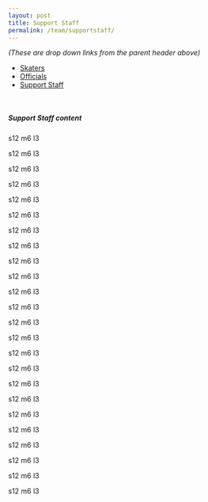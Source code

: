 ```yaml
---
layout: post
title: Support Staff
permalink: /team/supportstaff/
---
```


_(These are drop down links from the parent header above)_

<nav>
  <div class="nav-wrapper">
    <ul id="nav-mobile" class="left hide-on-med-and-down">
      <li><a href="/team/skaters/">Skaters</a></li>
      <li><a href="/team/officials/">Officials</a></li>
      <li class="active"><a href="/team/supportstaff/">Support Staff</a></li>
    </ul>
  </div>
</nav>

<div class="divider" style="margin: 50px 0 35px 0;"></div>

##### Support Staff content

<div class="row">
    <div class="col s12 m4 l2"><p>s12 m6 l3</p></div>
    <div class="col s12 m4 l2"><p>s12 m6 l3</p></div>
    <div class="col s12 m4 l2"><p>s12 m6 l3</p></div>
    <div class="col s12 m4 l2"><p>s12 m6 l3</p></div>
    <div class="col s12 m4 l2"><p>s12 m6 l3</p></div>
    <div class="col s12 m4 l2"><p>s12 m6 l3</p></div>
    <div class="col s12 m4 l2"><p>s12 m6 l3</p></div>
    <div class="col s12 m4 l2"><p>s12 m6 l3</p></div>
    <div class="col s12 m4 l2"><p>s12 m6 l3</p></div>
    <div class="col s12 m4 l2"><p>s12 m6 l3</p></div>
    <div class="col s12 m4 l2"><p>s12 m6 l3</p></div>
    <div class="col s12 m4 l2"><p>s12 m6 l3</p></div>
    <div class="col s12 m4 l2"><p>s12 m6 l3</p></div>
    <div class="col s12 m4 l2"><p>s12 m6 l3</p></div>
    <div class="col s12 m4 l2"><p>s12 m6 l3</p></div>
    <div class="col s12 m4 l2"><p>s12 m6 l3</p></div>
    <div class="col s12 m4 l2"><p>s12 m6 l3</p></div>
    <div class="col s12 m4 l2"><p>s12 m6 l3</p></div>
    <div class="col s12 m4 l2"><p>s12 m6 l3</p></div>
    <div class="col s12 m4 l2"><p>s12 m6 l3</p></div>
    <div class="col s12 m4 l2"><p>s12 m6 l3</p></div>
    <div class="col s12 m4 l2"><p>s12 m6 l3</p></div>
    <div class="col s12 m4 l2"><p>s12 m6 l3</p></div>
    <div class="col s12 m4 l2"><p>s12 m6 l3</p></div>
  </div>
